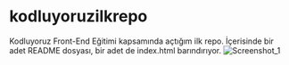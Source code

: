 # kodluyoruzilkrepo
Kodluyoruz Front-End Eğitimi kapsamında açtığım ilk repo. İçerisinde bir adet README dosyası, bir adet de index.html barındırıyor.
![Screenshot_1](https://user-images.githubusercontent.com/108483667/179724127-43ef83c7-898d-40e8-b509-25311a7e34d9.jpg)
